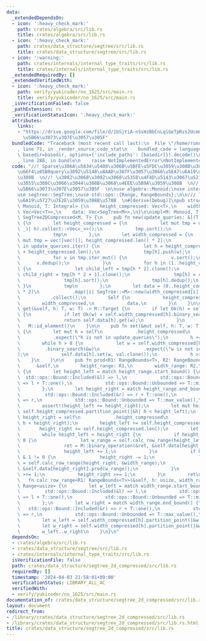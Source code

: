 ```yaml
---
data:
  _extendedDependsOn:
  - icon: ':heavy_check_mark:'
    path: crates/algebra/src/lib.rs
    title: crates/algebra/src/lib.rs
  - icon: ':heavy_check_mark:'
    path: crates/data_structure/segtree/src/lib.rs
    title: crates/data_structure/segtree/src/lib.rs
  - icon: ':warning:'
    path: crates/internals/internal_type_traits/src/lib.rs
    title: crates/internals/internal_type_traits/src/lib.rs
  _extendedRequiredBy: []
  _extendedVerifiedWith:
  - icon: ':heavy_check_mark:'
    path: verify/yukicoder/no_1625/src/main.rs
    title: verify/yukicoder/no_1625/src/main.rs
  _isVerificationFailed: false
  _pathExtension: rs
  _verificationStatusIcon: ':heavy_check_mark:'
  attributes:
    links:
    - "https://drive.google.com/file/d/1bSjYiA-nSsHzBbCnLq1GeTpRzs2Ucm0q/view>\u3067\
      \u5B66\u3073\u307E\u3057\u305F"
  bundledCode: "Traceback (most recent call last):\n  File \"/home/runner/.local/lib/python3.10/site-packages/onlinejudge_verify/documentation/build.py\"\
    , line 71, in _render_source_code_stat\n    bundled_code = language.bundle(stat.path,\
    \ basedir=basedir, options={'include_paths': [basedir]}).decode()\n  File \"/home/runner/.local/lib/python3.10/site-packages/onlinejudge_verify/languages/rust.py\"\
    , line 288, in bundle\n    raise NotImplementedError\nNotImplementedError\n"
  code: "//! Sparse\u306A\u5834\u5408\u306B\u5BFE\u5FDC\u3059\u308B\u305F\u3081\u3001\
    \u66F4\u65B0query\u3092\u5148\u8AAD\u307F\u3057\u3066\u5EA7\u6A19\u5727\u7E2E\u3059\
    \u308B  \n//! \u3082\u3068\u3082\u3068\u5358\u4F4D\u5143\u3067\u521D\u671F\u5316\
    \u3055\u308C\u3066\u3044\u308B\u3068\u4EEE\u5B9A\u3059\u308B  \n//! <https://drive.google.com/file/d/1bSjYiA-nSsHzBbCnLq1GeTpRzs2Ucm0q/view>\u3067\
    \u5B66\u3073\u307E\u3057\u305F  \n\nuse algebra::Monoid;\nuse internal_type_traits::Integral;\n\
    use segtree::SegTree;\nuse std::ops::{Range, RangeBounds};\n\n/// T\u306F\u5EA7\
    \u6A19\u5727\u7E2E\u3059\u308B\u578B  \n#[derive(Debug)]\npub struct SegTree2DCompressed<M:\
    \ Monoid, T: Integral> {\n    height_compressed: Vec<T>,\n    width_compressed:\
    \ Vec<Vec<T>>,\n    data: Vec<SegTree<M>>,\n}\n\nimpl<M: Monoid, T: Integral>\
    \ SegTree2DCompressed<M, T> {\n    pub fn new(update_queries: &[(T, T)]) -> Self\
    \ {\n        let height_compressed = {\n            let mut tmp = update_queries.iter().map(|&(h,\
    \ _)| h).collect::<Vec<_>>();\n            tmp.sort();\n            tmp.dedup();\n\
    \            tmp\n        };\n        let width_compressed = {\n            let\
    \ mut tmp = vec![vec![]; height_compressed.len() * 2];\n            for &(h, w)\
    \ in update_queries.iter() {\n                let h = height_compressed.binary_search(&h).unwrap()\
    \ + height_compressed.len();\n                tmp[h].push(w);\n            }\n\
    \            for v in tmp.iter_mut() {\n                v.sort();\n          \
    \      v.dedup();\n            }\n            for h in (1..height_compressed.len()).rev()\
    \ {\n                let child_left = tmp[h * 2].clone();\n                let\
    \ child_right = tmp[h * 2 + 1].clone();\n                tmp[h] = child_left.into_iter().chain(child_right).collect();\n\
    \                tmp[h].sort();\n                tmp[h].dedup();\n           \
    \ }\n            tmp\n        };\n        let data = (0..height_compressed.len()\
    \ * 2)\n            .map(|i| SegTree::<M>::new(width_compressed[i].len()))\n \
    \           .collect();\n        Self {\n            height_compressed,\n    \
    \        width_compressed,\n            data,\n        }\n    }\n\n    pub fn\
    \ get(&self, h: T, w: T) -> M::Target {\n        if let Ok(h) = self.height_compressed.binary_search(&h)\
    \ {\n            if let Ok(w) = self.width_compressed[h].binary_search(&w) {\n\
    \                return self.data[h].get(w);\n            }\n        }\n     \
    \   M::id_element()\n    }\n\n    pub fn set(&mut self, h: T, w: T, val: M::Target)\
    \ {\n        let mut h = self\n            .height_compressed\n            .binary_search(&h)\n\
    \            .expect(\"h is not in update_queries\");\n        h += self.height_compressed.len();\n\
    \        while h > 0 {\n            let w = self.width_compressed[h]\n       \
    \         .binary_search(&w)\n                .expect(\"w is not in update_queries\"\
    );\n            self.data[h].set(w, val.clone());\n            h >>= 1;\n    \
    \    }\n    }\n\n    pub fn prod<R1: RangeBounds<T>, R2: RangeBounds<T>>(\n  \
    \      &self,\n        height_range: R1,\n        width_range: R2,\n    ) -> M::Target\
    \ {\n        let height_left = match height_range.start_bound() {\n          \
    \  std::ops::Bound::Included(&l) => l,\n            std::ops::Bound::Excluded(&l)\
    \ => l + T::one(),\n            std::ops::Bound::Unbounded => T::min_value(),\n\
    \        };\n        let height_right = match height_range.end_bound() {\n   \
    \         std::ops::Bound::Included(&r) => r + T::one(),\n            std::ops::Bound::Excluded(&r)\
    \ => r,\n            std::ops::Bound::Unbounded => T::max_value(),\n        };\n\
    \        assert!(height_left <= height_right);\n        let mut height_left =\
    \ self.height_compressed.partition_point(|&h| h < height_left);\n        let mut\
    \ height_right = self\n            .height_compressed\n            .partition_point(|&h|\
    \ h < height_right);\n        height_left += self.height_compressed.len();\n \
    \       height_right += self.height_compressed.len();\n        let mut ret = M::id_element();\n\
    \        while height_left < height_right {\n            if height_left & 1 !=\
    \ 0 {\n                let w_range = self.calc_row_range(height_left, &width_range);\n\
    \                ret = M::binary_operation(&ret, &self.data[height_left].prod(w_range));\n\
    \                height_left += 1;\n            }\n            if height_right\
    \ & 1 != 0 {\n                height_right -= 1;\n                let w_range\
    \ = self.calc_row_range(height_right, &width_range);\n                ret = M::binary_operation(&ret,\
    \ &self.data[height_right].prod(w_range));\n            }\n            height_left\
    \ >>= 1;\n            height_right >>= 1;\n        }\n        ret\n    }\n\n \
    \   fn calc_row_range<R1: RangeBounds<T>>(&self, h: usize, width_range: &R1) ->\
    \ Range<usize> {\n        let w_left = match width_range.start_bound() {\n   \
    \         std::ops::Bound::Included(&l) => l,\n            std::ops::Bound::Excluded(&l)\
    \ => l + T::one(),\n            std::ops::Bound::Unbounded => T::min_value(),\n\
    \        };\n        let w_right = match width_range.end_bound() {\n         \
    \   std::ops::Bound::Included(&r) => r + T::one(),\n            std::ops::Bound::Excluded(&r)\
    \ => r,\n            std::ops::Bound::Unbounded => T::max_value(),\n        };\n\
    \        let w_left = self.width_compressed[h].partition_point(|&w| w < w_left);\n\
    \        let w_right = self.width_compressed[h].partition_point(|&w| w < w_right);\n\
    \        w_left..w_right\n    }\n}\n"
  dependsOn:
  - crates/algebra/src/lib.rs
  - crates/data_structure/segtree/src/lib.rs
  - crates/internals/internal_type_traits/src/lib.rs
  isVerificationFile: false
  path: crates/data_structure/segtree_2d_compressed/src/lib.rs
  requiredBy: []
  timestamp: '2024-04-03 21:58:01+09:00'
  verificationStatus: LIBRARY_ALL_AC
  verifiedWith:
  - verify/yukicoder/no_1625/src/main.rs
documentation_of: crates/data_structure/segtree_2d_compressed/src/lib.rs
layout: document
redirect_from:
- /library/crates/data_structure/segtree_2d_compressed/src/lib.rs
- /library/crates/data_structure/segtree_2d_compressed/src/lib.rs.html
title: crates/data_structure/segtree_2d_compressed/src/lib.rs
---
```

